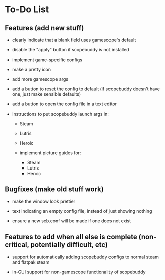 # To-Do List

## Features (add new stuff)

- clearly indicate that a blank field uses gamescope's default

- disable the "apply" button if scopebuddy is not installed

- implement game-specific configs

- make a pretty icon

- add more gamescope args

- add a button to reset the config to default (if scopebuddy doesn't have one, just make sensible defaults)

- add a button to open the config file in a text editor

- instructions to put scopebuddy launch args in:
    - Steam
    - Lutris
    - Heroic

    - implement picture guides for:
        - Steam
        - Lutris
        - Heroic

## Bugfixes (make old stuff work)

- make the window look prettier

- text indicating an empty config file, instead of just showing nothing

- ensure a new scb.conf will be made if one does not exist

## Features to add when all else is complete (non-critical, potentially difficult, etc)

- support for automatically adding scopebuddy configs to normal steam and flatpak steam

- in-GUI support for non-gamescope functionality of scopebuddy






